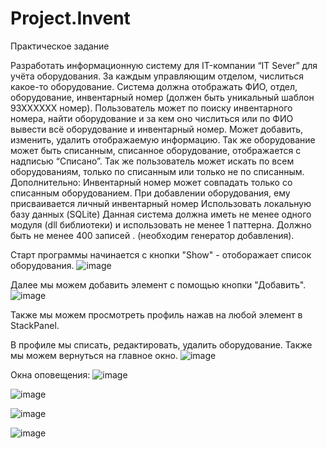 # Project.Invent
Практическое задание

Разработать информационную систему для IT-компании “IT Sever” для учёта оборудования. За каждым управляющим отделом, числиться какое-то оборудование. Система должна отображать ФИО, отдел, оборудование, инвентарный номер (должен быть уникальный шаблон 93ХХХХХХ номер). Пользователь может по поиску инвентарного номера, найти оборудование и за кем оно числиться или по ФИО вывести всё оборудование и инвентарный номер. Может добавить, изменить, удалить отображаемую информацию. 
Так же оборудование может быть списанным, списанное оборудование, отображается с надписью “Списано”.
Так же пользователь может искать по всем оборудованиям, только по списанным или только не по списанным.
Дополнительно:
Инвентарный номер может совпадать только со списанным оборудованием.
При добавлении оборудования, ему присваивается личный инвентарный номер
Использовать локальную базу данных (SQLite)
Данная система должна иметь не менее одного модуля (dll библиотеки) и использовать не менее 1 паттерна.
Должно быть не менее 400 записей . (необходим генератор добавления).

Старт программы начинается с кнопки "Show" - отоборажает список оборудования.
![image](https://user-images.githubusercontent.com/112758747/230026611-cd6b6894-bcf6-4659-88f4-01faabc603ce.png)

Далее мы можем добавить элемент с помощью кнопки "Добавить".
![image](https://user-images.githubusercontent.com/112758747/230026733-fb209f2f-7b69-40c0-81b7-a99e8036b1ab.png)

Также мы можем просмотреть профиль нажав на любой элемент в StackPanel.

В профиле мы списать, редактировать, удалить оборудование. Также мы можем вернуться на главное окно.
![image](https://user-images.githubusercontent.com/112758747/230026840-31fbc4cf-019e-454e-9371-3330f13e2e4e.png)

Окна оповещения:
![image](https://user-images.githubusercontent.com/112758747/230043877-0ee1f439-4bd4-42dd-b810-3e17faea1fb8.png)

![image](https://user-images.githubusercontent.com/112758747/230044163-77ea4dfa-dc8f-47d0-a4d8-f448c18a1d26.png)

![image](https://user-images.githubusercontent.com/112758747/230044242-8b184090-211b-4b9a-b699-6f05ca5c2b63.png)

![image](https://user-images.githubusercontent.com/112758747/230044527-aeaea47f-903a-4210-a82c-d2cc6823919e.png)

